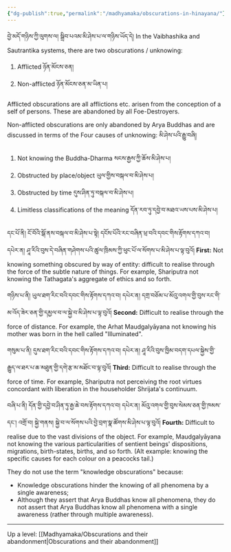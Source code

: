```yaml
---
{"dg-publish":true,"permalink":"/madhyamaka/obscurations-in-hinayana/"}
---
```


བྱེ་མདོ་གཉིས་ཀྱི་ལུགས་ལ། སྒྲིབ་པའམ་མི་ཤེས་པ་ལ་གཉིས་ཡོད་དེ།
In the Vaibhashika and Sautrantika systems, there are two obscurations / unknowing:
1. Afflicted ཉོན་མོངས་ཅན།
2. Non-afflicted ཉོན་མོངས་ཅན་མ་ཡིན་པ།

Afflicted obscurations are all afflictions etc. arisen from the conception of a self of persons. These are abandoned by all Foe-Destroyers.

Non-afflicted obscurations are only abandoned by Arya Buddhas and are discussed in terms of the Four causes of unknowing: མི་ཤེས་པའི་རྒྱུ་བཞི།
1. Not knowing the Buddha-Dharma སངས་རྒྱས་ཀྱི་ཆོས་མི་ཤེས་པ།
2. Obstructed by place/object ཡུལ་གྱིས་བསྐལ་བ་མི་ཤེས་པ།
3. Obstructed by time དུས་ཤིན་ཏུ་བསྐལ་བ་མི་ཤེས་པ།
4. Limitless classifications of the meaning དོན་རབ་ཏུ་དབྱེ་བ་མཐའ་ཡས་པས་མི་ཤེས་པ།

དང་པོ་ནི། ངོ་བོའི་སྒོ་ནས་བསྐལ་བ་མི་ཤེས་པ་སྟེ། དངོས་པོའི་རང་བཞིན་ཕྲ་བའི་དབང་གིས་རྟོགས་དཀའ་བ། 
དཔེར་ན། ཤཱ་རིའི་བུས་དེ་བཞིན་གཤེགས་པའི་ཚུལ་ཁྲིམས་ཀྱི་ཕུང་པོ་ལ་སོགས་པ་མི་ཤེས་པ་ལྟ་བུའོ།
**First:** Not knowing something obscured by way of entity: difficult to realise through the force of the subtle nature of things. For example, Shariputra not knowing the Tathagata's aggregate of ethics and so forth.

གཉིས་པ་ནི། ཡུལ་ཐག་རིང་བའི་དབང་གིས་རྟོགས་དཀའ་བ། 
དཔེར་ན། དགྲ་བཅོམ་པ་མོའུ་འགལ་གྱི་བུས་རང་གི་མ་འོད་ཟེར་ཅན་གྱི་དམྱལ་བ་ལ་སྐྱེ་བ་མི་ཤེས་པ་ལྟ་བུའོ།
**Second:** Difficult to realise through the force of distance.
For example, the Arhat Maudgalyāyana not knowing his mother was born in the hell called "Illuminated".

གསུམ་པ་ནི། དུས་ཐག་རིང་བའི་དབང་གིས་རྟོགས་དཀའ་བ།
དཔེར་ན། ཤཱ་རིའི་བུས་ཁྱིམ་བདག་དཔལ་སྐྱེས་གྱི་རྒྱུད་ལ་ཐར་པ་ཆ་མཐུན་གྱི་དགེ་རྩ་མ་མཐོང་བ་ལྟ་བུའོ།
**Third:** Difficult to realise through the force of time.
For example, Shariputra not perceiving the root virtues concordant with liberation in the householder Shrijata's continuum.

བཞི་པ་ནི། དོན་གྱི་དབྱེ་བ་ཤིན་ཏུ་རྒྱ་ཆེ་བས་རྟོགས་དཀའ་བ།
དཔེར་ན། མོའུ་འགལ་གྱི་བུས་སེམས་ཅན་གྱི་ཁམས་དང་། འགྲོ་བ། སྐྱེ་གནས། སྐྱེ་བ་ལ་སོགས་པའི་བྱེ་བྲག་སྣ་ཚོགས་མི་ཤེས་པ་ལྟ་བུའོ།
**Fourth:** Difficult to realise due to the vast divisions of the object.
For example, Maudgalyāyana not knowing the various particularities of sentient beings' dispositions, migrations, birth-states, births, and so forth. 
(Alt example: knowing the specific causes for each colour on a peacocks tail.)

They do not use the term "knowledge obscurations" because:
- Knowledge obscurations hinder the knowing of all phenomena by a single awareness;
- Although they assert that Arya Buddhas know all phenomena, they do not assert that Arya Buddhas know all phenomena with a single awareness (rather through multiple awareness).



---
Up a level: [[Madhyamaka/Obscurations and their abandonment\|Obscurations and their abandonment]]